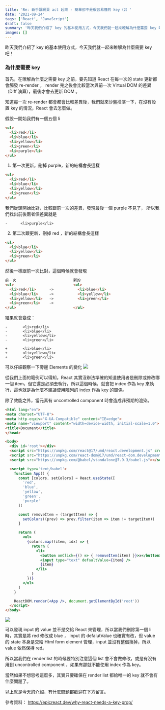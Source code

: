 ```yaml
---
title: 'Re: 新手讓網頁 act 起來 - 簡單卻不是很容易懂的 key（2）'
date: '2021-09-24'
tags: ['React', 'JavaScript']
draft: false
summary: '昨天我們介紹了 key 的基本使用方式，今天我們就一起來瞭解為什麼需要 key 吧！'
images: []
---
```

昨天我們介紹了 key 的基本使用方式，今天我們就一起來瞭解為什麼需要 key 吧！

### 為什麼需要 key
首先，在暸解為什麼之需要 key 之前，要先知道 React 在每一次的 state 更新都會觸發 re-render ， render 完之後會比較當次與前一次 Virtual DOM 的差異（Diff 演算），最後才會去更新 DOM 。

知道每一次 re-render 都會都會比較差異後，我們就來沙盤推演一下，在沒有設置 key 的情況，React 會去怎麼做。

假設一開始我們有一個五個 li
```html
<ul>
  <li>red</li>
  <li>blue</li>
  <li>yellow</li>
  <li>green</li>
  <li>purple</li>
</ul>
```
1. 第一次更新，刪掉 purple，新的結構會長這樣
```html
<ul>
  <li>red</li>
  <li>blue</li>
  <li>yellow</li>
  <li>green</li>
</ul>
```
我們從頭開始比對，比較跟前一次的差異，發現最後一個 purple 不見了，
所以我們找出前後兩者個差異就是
```
-      <li>purple</li>
```
2. 第二次跟更新，刪掉 red ，新的結構會長這樣
```html
<ul>
  <li>blue</li>
  <li>yellow</li>
  <li>green</li>
</ul>
```
然後一樣跟前一次比對，這個時候就會發現
```html
前一次                          新的
<ul>                           <ul>
  <li>red</li>      ->           <li>blue</li>
  <li>blue</li>     ->           <li>yellow</li>
  <li>yellow</li>   ->           <li>green</li>
  <li>green</li>    ->
</ul>                          </ul>
```
結果就會變成：
```
-       <li>red</li>
-       <li>blue</li>
-       <li>yellow</li>
-       <li>green</li>

+       <li>blue</li>
+       <li>yellow</li>
+       <li>green</li>
```
可以仔細觀察一下旁邊 Elements 的變化
![](https://i.imgur.com/eiwGDhW.gif)

從我們上面的範例可以得知，React 其實沒辦法準確的知道使用者是刪除或修改哪一個 item，但它還是必須去執行，所以這個時候，就會把 index 作為 key 來執行，這也就是為什麼不建議使用陣列的 index 作為 key 的關係。

除了效能之外，當元素有 uncontrolled component 時會造成非預期的渲染。

```html
<html lang="en">
<meta charset="UTF-8">
<meta http-equiv="X-UA-Compatible" content="IE=edge">
<meta name="viewport" content="width=device-width, initial-scale=1.0">
<title>Document</title>
</head>

<body>
  <div id='root'></div>
  <script src="https://unpkg.com/react@17/umd/react.development.js" crossorigin></script>
  <script src="https://unpkg.com/react-dom@17/umd/react-dom.development.js" crossorigin></script>
  <script src="https://unpkg.com/@babel/standalone@7.9.3/babel.js"></script>

  <script type='text/babel'>
    function App() {
      const [colors, setColors] = React.useState([
        'red',
        'blue',
        'yellow',
        'green',
        'purple'
      ])

      const removeItem = (targetItem) => {
        setColors((prev) => prev.filter(item => item != targetItem))
      }

      return (
        <ul>
          {colors.map((item, idx) => {
            return (
              <li>
                <button onClick={() => { removeItem(item) }}>x</button>
                <input type="text" defaultValue={item} />
                {item}
              </li>
            )
          })}
        </ul>
      )
    }

    ReactDOM.render(<App />, document.getElementById('root'))
  </script>
</body>

```

![](https://i.imgur.com/iqdCuSi.gif)


可以發現 input 的 value 並不是交給 React 來管理，所以當我們刪除第一個 li 時，其實是將 red 修改成 blue ， input 的 defalutValue 也確實有改，但 value 的 state 本身是交給 Html form element 管理，input 並沒有整個換掉，所以 value 依然保持 red。

所以當我們在 render list 的時候要特別注意這個 list 會不會做修改，或是有沒有用到 uncontrolled component ，如果有那就不能使用 index 作為 key。

當然如果不想思考這麼多，其實只要確保在 render list 都給唯一的 key 就不會有什麼問題了。

以上就是今天的介紹，有什麼問題都歡迎在下方留言。



參考資料：
https://epicreact.dev/why-react-needs-a-key-prop/
